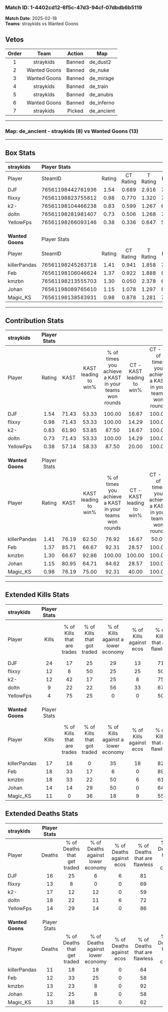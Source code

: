 ### Match ID: 1-4402cd12-6f5c-47d3-94cf-07dbdb6b5119  
**Match Date**: 2025-02-18  
**Teams**: straykids vs Wanted Goons  

## Vetos  

| Order | Team | Action | Map |
| :---: | :--: | :----: | --- |
| 1 | straykids | Banned | de_dust2 |
| 2 | Wanted Goons | Banned | de_nuke |
| 3 | Wanted Goons | Banned | de_mirage |
| 4 | straykids | Banned | de_train |
| 5 | straykids | Banned | de_anubis |
| 6 | Wanted Goons | Banned | de_inferno |
| 7 | straykids | Picked | de_ancient |

---  

### **Map**: de_ancient - straykids (8) vs Wanted Goons (13)  
---  

## Box Stats  

| **straykids**    | Player Stats      |        |           |          |       |       |       |         |        |      |     |
| :- | :- | :-: | :-: | :-: | :-: | :-: | :-: | :-: | :-: | :-: | :-: |
| Player           | SteamID           | Rating | CT Rating | T Rating | KAST  |  ADR  | Kills | Assists | Deaths | K/D  | HS% |
| DJF              | 76561198442761936 |  1.54  |   0.689   |  2.916   | 71.43 | 112.9 |  24   |    3    |   16   | 1.50 | 50  |
| flixxy           | 76561198823755812 |  0.98  |   0.770   |  1.320   | 71.43 | 67.5  |  12   |    3    |   13   | 0.92 | 66  |
| k2-              | 76561198104466238 |  0.83  |   0.599   |  1.267   | 61.90 | 74.9  |  12   |    4    |   17   | 0.71 | 75  |
| doltn            | 76561198281981407 |  0.73  |   0.506   |  1.268   | 71.43 | 65.8  |   9   |    5    |   18   | 0.50 | 44  |
| YellowFps        | 76561198266093146 |  0.38  |   0.336   |  0.647   | 57.14 | 25.0  |   4   |    3    |   14   | 0.29 | 50  |
|                  |                   |        |           |          |       |       |       |         |        |      |     |
|                  |                   |        |           |          |       |       |       |         |        |      |     |
|                  |                   |        |           |          |       |       |       |         |        |      |     |
| **Wanted Goons** | Player Stats      |        |           |          |       |       |       |         |        |      |     |
| Player           | SteamID           | Rating | CT Rating | T Rating | KAST  |  ADR  | Kills | Assists | Deaths | K/D  | HS% |
| killerPandas     | 76561198245263718 |  1.41  |   0.941   |  1.858   | 76.19 | 107.0 |  17   |    6    |   11   | 1.55 | 17  |
| Feb              | 76561198106046624 |  1.37  |   0.922   |  1.888   | 85.71 | 74.7  |  18   |    1    |   12   | 1.50 | 66  |
| kmzbn            | 76561198213555703 |  1.30  |   0.050   |  2.378   | 66.67 | 92.5  |  18   |   10    |   13   | 1.38 | 44  |
| Johan            | 76561198089765610 |  1.15  |   1.078   |  1.297   | 80.95 | 61.0  |  14   |    7    |   12   | 1.17 | 64  |
| Magic_KS         | 76561198138583931 |  0.98  |   0.878   |  1.281   | 76.19 | 64.9  |  11   |    7    |   13   | 0.85 | 81  |
---  

## Contribution Stats  

| **straykids**    | Player Stats |       |                      |                                                        |                           |                                                             |                          |                                                            |
| :- | :-: | :-: | :-: | :-: | :-: | :-: | :-: | :-: |
| Player           |    Rating    | KAST  | KAST leading to win% | % of times you achieve a KAST in your teams won rounds | CT - KAST leading to win% | CT - % of times you achieve a KAST in your teams won rounds | T - KAST leading to win% | T - % of times you achieve a KAST in your teams won rounds |
| DJF              |     1.54     | 71.43 |        53.33         |                         100.00                         |           16.67           |                           100.00                            |          77.78           |                           100.00                           |
| flixxy           |     0.98     | 71.43 |        53.33         |                         100.00                         |           14.29           |                           100.00                            |          87.50           |                           100.00                           |
| k2-              |     0.83     | 61.90 |        53.85         |                         87.50                          |           16.67           |                           100.00                            |          85.71           |                           85.71                            |
| doltn            |     0.73     | 71.43 |        53.33         |                         100.00                         |           14.29           |                           100.00                            |          87.50           |                           100.00                           |
| YellowFps        |     0.38     | 57.14 |        58.33         |                         87.50                          |           20.00           |                           100.00                            |          85.71           |                           85.71                            |
|                  |              |       |                      |                                                        |                           |                                                             |                          |                                                            |
|                  |              |       |                      |                                                        |                           |                                                             |                          |                                                            |
|                  |              |       |                      |                                                        |                           |                                                             |                          |                                                            |
| **Wanted Goons** | Player Stats |       |                      |                                                        |                           |                                                             |                          |                                                            |
| Player           |    Rating    | KAST  | KAST leading to win% | % of times you achieve a KAST in your teams won rounds | CT - KAST leading to win% | CT - % of times you achieve a KAST in your teams won rounds | T - KAST leading to win% | T - % of times you achieve a KAST in your teams won rounds |
| killerPandas     |     1.41     | 76.19 |        62.50         |                         76.92                          |           16.67           |                            50.00                            |          90.00           |                           81.82                            |
| Feb              |     1.37     | 85.71 |        66.67         |                         92.31                          |           28.57           |                           100.00                            |          90.91           |                           90.91                            |
| kmzbn            |     1.30     | 66.67 |        92.86         |                         100.00                         |          100.00           |                           100.00                            |          91.67           |                           100.00                           |
| Johan            |     1.15     | 80.95 |        64.71         |                         84.62                          |           28.57           |                           100.00                            |          90.00           |                           81.82                            |
| Magic_KS         |     0.98     | 76.19 |        75.00         |                         92.31                          |           40.00           |                           100.00                            |          90.91           |                           90.91                            |
---  

## Extended Kills Stats  

| **straykids**    | Player Stats |                            |                            |                                    |                         |                              |                                 |                                       |                    |           |
| :- | :-: | :-: | :-: | :-: | :-: | :-: | :-: | :-: | :-: | :-: |
| Player           |    Kills     | % of Kills that are trades | % of Kills that got traded | % of Kills against a lower economy | % of Kills against ecos | % of Kills that are flawless | % of Kills that are close duels | % of Kills that are assisted by flash | Pistol Round Kills | AWP Kills |
| DJF              |      24      |             17             |             25             |                 29                 |           13            |              71              |                4                |                  13                   |         0          |     2     |
| flixxy           |      12      |             8              |             50             |                 25                 |           25            |              50              |                8                |                   0                   |         3          |     2     |
| k2-              |      12      |             42             |             17             |                 25                 |            8            |              75              |                0                |                   0                   |         0          |     2     |
| doltn            |      9       |             22             |             22             |                 56                 |           33            |              67              |                0                |                  11                   |         0          |     0     |
| YellowFps        |      4       |             75             |             25             |                 0                  |            0            |              50              |                0                |                   0                   |         1          |     0     |
|                  |              |                            |                            |                                    |                         |                              |                                 |                                       |                    |           |
|                  |              |                            |                            |                                    |                         |                              |                                 |                                       |                    |           |
|                  |              |                            |                            |                                    |                         |                              |                                 |                                       |                    |           |
| **Wanted Goons** | Player Stats |                            |                            |                                    |                         |                              |                                 |                                       |                    |           |
| Player           |    Kills     | % of Kills that are trades | % of Kills that got traded | % of Kills against a lower economy | % of Kills against ecos | % of Kills that are flawless | % of Kills that are close duels | % of Kills that are assisted by flash | Pistol Round Kills | AWP Kills |
| killerPandas     |      17      |             18             |             0              |                 35                 |           18            |              82              |                6                |                   6                   |         11         |     0     |
| Feb              |      18      |             33             |             17             |                 6                  |            0            |              89              |                6                |                  22                   |         0          |     4     |
| kmzbn            |      18      |             33             |             22             |                 50                 |            6            |              61              |               17                |                  11                   |         0          |     2     |
| Johan            |      14      |             14             |             29             |                 50                 |            0            |              64              |                7                |                  14                   |         0          |     0     |
| Magic_KS         |      11      |             0              |             36             |                 18                 |            9            |              55              |                9                |                   0                   |         0          |     0     |
## Extended Deaths Stats  

| **straykids**    | Player Stats |                             |                                   |                          |                               |                            |                           |               |
| :- | :-: | :-: | :-: | :-: | :-: | :-: | :-: | :-: |
| Player           |    Deaths    | % of Deaths that get traded | % of Deaths against lower economy | % of Deaths against ecos | % of Deaths that are flawless | % of Deaths that are close | % of Deaths while blinded | Deaths to AWP |
| DJF              |      16      |             25              |                 6                 |            6             |              81               |             6              |             6             |       1       |
| flixxy           |      13      |              8              |                 0                 |            0             |              69               |             15             |             8             |       2       |
| k2-              |      17      |             12              |                12                 |            0             |              59               |             12             |            24             |       4       |
| doltn            |      18      |             22              |                11                 |            6             |              72               |             6              |            11             |       2       |
| YellowFps        |      14      |             29              |                14                 |            0             |              86               |             7              |             7             |       2       |
|                  |              |                             |                                   |                          |                               |                            |                           |               |
|                  |              |                             |                                   |                          |                               |                            |                           |               |
|                  |              |                             |                                   |                          |                               |                            |                           |               |
| **Wanted Goons** | Player Stats |                             |                                   |                          |                               |                            |                           |               |
| Player           |    Deaths    | % of Deaths that get traded | % of Deaths against lower economy | % of Deaths against ecos | % of Deaths that are flawless | % of Deaths that are close | % of Deaths while blinded | Deaths to AWP |
| killerPandas     |      11      |             18              |                18                 |            0             |              64               |             9              |             9             |       0       |
| Feb              |      12      |             33              |                25                 |            0             |              58               |             0              |             8             |       1       |
| kmzbn            |      13      |             23              |                 8                 |            0             |              92               |             0              |            15             |       2       |
| Johan            |      12      |             25              |                 8                 |            0             |              58               |             0              |             0             |       1       |
| Magic_KS         |      13      |             38              |                15                 |            0             |              62               |             8              |             0             |       0       |
